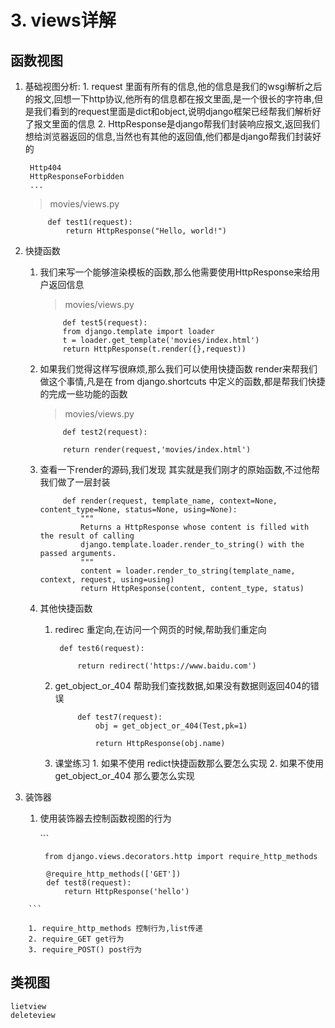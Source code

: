 # 3. views详解

## 函数视图

1. 基础视图分析: 1. request 里面有所有的信息,他的信息是我们的wsgi解析之后的报文,回想一下http协议,他所有的信息都在报文里面,是一个很长的字符串,但是我们看到的request里面是dict和object,说明django框架已经帮我们解析好了报文里面的信息 2. HttpResponse是django帮我们封装响应报文,返回我们想给浏览器返回的信息,当然也有其他的返回值,他们都是django帮我们封装好的

   ```text
    Http404
    HttpResponseForbidden
    ...
   ```

   > movies/views.py

   ```text
        def test1(request):
            return HttpResponse("Hello, world!")
   ```

2. 快捷函数
   1. 我们来写一个能够渲染模板的函数,那么他需要使用HttpResponse来给用户返回信息

      > movies/views.py

      ```text
           def test5(request):
           from django.template import loader
           t = loader.get_template('movies/index.html')
           return HttpResponse(t.render({},request))
      ```

   2. 如果我们觉得这样写很麻烦,那么我们可以使用快捷函数 render来帮我们做这个事情,凡是在 from django.shortcuts 中定义的函数,都是帮我们快捷的完成一些功能的函数

      > movies/views.py

      ```text
           def test2(request):

           return render(request,'movies/index.html')
      ```

   3. 查看一下render的源码,我们发现 其实就是我们刚才的原始函数,不过他帮我们做了一层封装

      ```text
           def render(request, template_name, context=None, content_type=None, status=None, using=None):
               """
               Returns a HttpResponse whose content is filled with the result of calling
               django.template.loader.render_to_string() with the passed arguments.
               """
               content = loader.render_to_string(template_name, context, request, using=using)
               return HttpResponse(content, content_type, status)
      ```

   4. 其他快捷函数
      1. redirec 重定向,在访问一个网页的时候,帮助我们重定向

         ```text
          def test6(request):

              return redirect('https://www.baidu.com')
         ```

      2. get\_object\_or\_404 帮助我们查找数据,如果没有数据则返回404的错误

         ```text
              def test7(request):
                  obj = get_object_or_404(Test,pk=1)

                  return HttpResponse(obj.name)
         ```

      3. 课堂练习 1. 如果不使用 redict快捷函数那么要怎么实现 2. 如果不使用get\_object\_or\_404 那么要怎么实现
3. 装饰器
   1. 使用装饰器去控制函数视图的行为

      \`\`\`

      ```text
       from django.views.decorators.http import require_http_methods
      ```

```text
        @require_http_methods(['GET'])
        def test8(request):
            return HttpResponse('hello')

    ```

    1. require_http_methods 控制行为,list传递
    2. require_GET get行为
    3. require_POST() post行为
```

## 类视图

```text
lietview
deleteview
```

